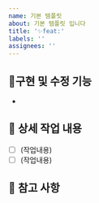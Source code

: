 ```yaml
---
name: 기본 템플릿
about: 기본 템플릿 입니다
title: '✨feat:'
labels: ''
assignees: ''
---
```


<!--❗ 이슈 작성 후 개인 브랜치명을 'feature/#이슈번호' 브랜치로 생성 후 커밋에도 이슈번호를 붙여주세요 (ex feat:#123 기능개발완료)  -->

## 📏구현 및 수정 기능

-

## 📝 상세 작업 내용

- [ ] (작업내용)
- [ ] (작업내용)

## 📄 참고 사항

<!-- 컨벤션 접두어 알람 -->
<!--
| 태그 (Tag)                  | 제목 (Subject)                                                                             |
| --------------------------- | ------------------------------------------------------------------------------------------ |
| ✨ feat:         | 기능 추가, 삭제, 변경                                                                     |
| 🐛 fix:          | 버그, 오류 수정                                                                           |
| 📝 docs:         | readme.md, json 파일 등 수정, 라이브러리 설치 (문서 관련, 코드 수정 없음)                    |
| 💄 style:        | CSS 등 사용자 UI 디자인 변경, 코드 formatting, 세미콜론 누락, 코드 자체의 변경이 없는 경우    |
| ✅ test:         | 테스트 코드, 리팩토링 테스트 코드 추가                                                     |
| 📦️ chore:        | 패키지 매니저 수정, 그 외 기타 수정 ex) .gitignore                                         |
| 🚚 rename:       | 파일 또는 폴더 명을 수정하거나 옮기는 작업만인 경우                                         |
| 💡 comment:       | 필요한 주석 추가 및 변경                                                                 |
| 🔥 remove:        | 파일을 삭제하는 작업만 수행한 경우                                                        |
| 👽️ change:        | API 변경의 경우                                                                         |
| 🚑 hotfix:      | 급하게 치명적인 버그를 고쳐야 하는 경우                                                    |
| ♻️ refactor:     | 코드 리팩토링                                                                            |
| 🌱 add:          | 파일 추가                                                                               |
-->
